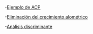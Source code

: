 -[Ejemplo de ACP](https://smelgar.github.io/Genetica/Ejemplo%20de%20ACP%20en%20R.html)

-[Eliminación del crecimiento alométrico](https://smelgar.github.io/Genetica/Eliminación%20del%20crecimiento%20alométrico.html)

-[Análisis discriminante](https://smelgar.github.io/Genetica/Análisis%20discriminante.html)

